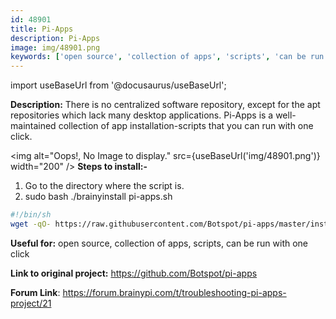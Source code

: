 ```yaml
---
id: 48901
title: Pi-Apps
description: Pi-Apps
image: img/48901.png
keywords: ['open source', 'collection of apps', 'scripts', 'can be run with one click']
---
```



import useBaseUrl from '@docusaurus/useBaseUrl';


**Description:** There is no centralized software repository, except for the apt repositories which lack many desktop applications. Pi-Apps is a well-maintained collection of app installation-scripts that you can run with one click.

<img alt="Oops!, No Image to display." src={useBaseUrl('img/48901.png')} width="200" />
**Steps to install:-**

1. Go to the directory where the script is.
1. sudo bash ./brainyinstall pi-apps.sh

```bash
#!/bin/sh
wget -qO- https://raw.githubusercontent.com/Botspot/pi-apps/master/install | bash
```
**Useful for:** open source, collection of apps, scripts, can be run with one click

**Link to original project:** https://github.com/Botspot/pi-apps

**Forum Link**: https://forum.brainypi.com/t/troubleshooting-pi-apps-project/21